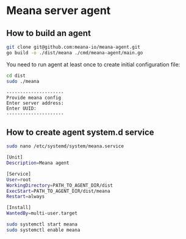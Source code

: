 # Meana server agent
## How to build an agent
```bash
git clone git@github.com:meana-io/meana-agent.git
go build -o ./dist/meana ./cmd/meana-agent/main.go
```

You need to run agent at least once to create initial configuration file:

```bash
cd dist
sudo ./meana
```

```
---------------------
Provide meana config
Enter server address: 
Enter UUID: 
---------------------
```

## How to create agent system.d service
```bash
sudo nano /etc/systemd/system/meana.service
```

```bash
[Unit]
Description=Meana agent

[Service]
User=root
WorkingDirectory=PATH_TO_AGENT_DIR/dist
ExecStart=PATH_TO_AGENT_DIR/dist/meana
Restart=always

[Install]
WantedBy=multi-user.target
```

```bash
sudo systemctl start meana
sudo systemctl enable meana
```

